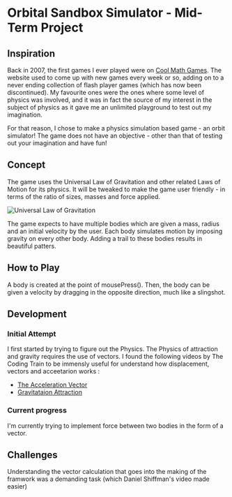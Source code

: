 # Orbital Sandbox Simulator - Mid-Term Project

## Inspiration 

Back in 2007, the first games I ever played were on [Cool Math Games](https://www.coolmathgames.com/). The website used to come up with new games every week or so, adding on to a never ending collection of flash player games (which has now been discontinued). My favourite ones were the ones where some level of physics was involved, and it was in fact the source of my interest in the subject of physics as it gave me an unlimited playground to test out my imagination. 

For that reason, I chose to make a physics simulation based game - an orbit simulator! The game does not have an objective - other than that of testing out your imagination and have fun! 

## Concept

The game uses the Universal Law of Gravitation and other related Laws of Motion for its physics. It will be tweaked to make the game user friendly - in terms of the ratio of sizes, masses and force applied. 

![Universal Law of Gravitation](https://user-images.githubusercontent.com/38569809/156557073-a1aa6ff5-657a-4a23-82d6-35d25b1460bb.png)


The game expects to have multiple bodies which are given a mass, radius and an initial velocity by the user. Each body simulates motion by imposing gravity on every other body. Adding a trail to these bodies results in beautiful patters. 

## How to Play

A body is created at the point of mousePress(). Then, the body can be given a velocity by dragging in the opposite direction, much like a slingshot. 


## Development
### Initial Attempt 

I first started by trying to figure out the Physics. The Physics of attraction and gravity requires the use of vectors. 
I found the following videos by The Coding Train to be immensly useful for understand how displacement, vectors and acceetarion works :
  - [The Acceleration Vector](https://www.youtube.com/watch?v=T84AWnntxZA&t=76s)
  - [Gravitataion Attraction](https://www.youtube.com/watch?v=EpgB3cNhKPM&t=522s)


### Current progress

I'm currently trying to implement force between two bodies in the form of a vector. 

## Challenges

Understanding the vector calculation that goes into the making of the framwork was a demanding task (which Daniel Shiffman's video made easier)
